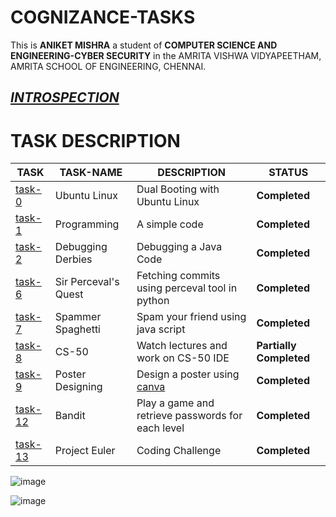 # COGNIZANCE-TASKS

This is **ANIKET MISHRA**  a student of **COMPUTER SCIENCE AND ENGINEERING-CYBER SECURITY** in the AMRITA VISHWA VIDYAPEETHAM, AMRITA SCHOOL OF ENGINEERING, CHENNAI.

## [***INTROSPECTION***](https://github.com/AnIkeT126/cognizance-tasks/tree/main/introspection)

# TASK DESCRIPTION 
|**TASK**|**TASK-NAME**|**DESCRIPTION**|**STATUS**|
|----|-------|------|-------|
|[task-0](https://github.com/AnIkeT126/cognizance-tasks/tree/main/task-0)|Ubuntu Linux|Dual Booting with Ubuntu Linux|**Completed**|
|[task-1](https://github.com/AnIkeT126/cognizance-tasks/tree/main/task-1)|Programming|A simple code|**Completed**|
|[task-2](https://github.com/AnIkeT126/cognizance-tasks/tree/main/task-2)|Debugging Derbies|Debugging a Java Code|**Completed**|
|[task-6](https://github.com/AnIkeT126/cognizance-tasks/tree/main/task-6)|Sir Perceval's Quest|Fetching commits using perceval tool in python|**Completed**|
|[task-7](https://github.com/AnIkeT126/cognizance-tasks/tree/main/task-7)|Spammer Spaghetti|Spam your friend using java script|**Completed**|
|[task-8](https://github.com/AnIkeT126/cognizance-tasks/tree/main/task-8)|CS-50|Watch lectures and work on CS-50 IDE|**Partially Completed**|
|[task-9](https://github.com/AnIkeT126/cognizance-tasks/tree/main/task-9)|Poster Designing|Design a poster using [canva](https://www.canva.com/)|**Completed**|
|[task-12](https://github.com/AnIkeT126/cognizance-tasks/tree/main/task-12)|Bandit|Play a game and retrieve passwords for each level|**Completed**|
|[task-13](https://github.com/AnIkeT126/cognizance-tasks/tree/main/task-13)|Project Euler|Coding Challenge|**Completed**|


![image](https://user-images.githubusercontent.com/82095877/157039495-7cc0b32f-6751-4758-a084-f420f7549ed3.png)

![image](https://user-images.githubusercontent.com/82095877/157039611-372ff927-6780-4386-93fc-3324135a0ff4.png)
